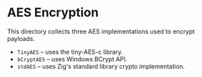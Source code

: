 # AES Encryption

This directory collects three AES implementations used to encrypt payloads.

- `TinyAES` – uses the tiny-AES-c library.
- `bCryptAES` – uses Windows BCrypt API.
- `stdAES` – uses Zig's standard library crypto implementation.
